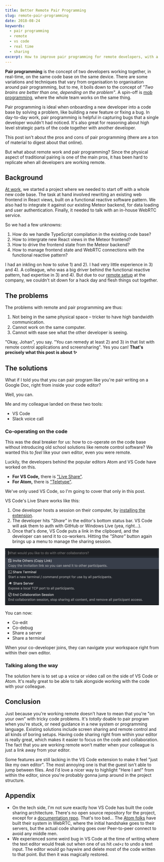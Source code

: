 ```yaml
---
title: Better Remote Pair Programming
slug: remote-pair-programming
date: 2018-08-24
keywords:
  - pair programming
  - remote
  - vs code
  - real time
  - sharing
excerpt: How to improve pair programming for remote developers, with a few simple tools.
---
```


**Pair programming** is the concept of two developers working together, in real-time, on the same code base on the same device. There are some variations and techniques that vary from organisation to organisation around pair programming, but to me, it boils down to the concept of _"Two brains are better than one, depending on the problem"_. A spin-off is [mob programming](https://en.wikipedia.org/wiki/Mob_programming), where the whole team works on the same thing.

Pair programming is ideal when onboarding a new developer into a code base by solving a problem, like building a new feature or fixing a bug. In day-to-day work, pair programming is helpful in capturing bugs that a single developer wouldn't had noticed. It's also great for reasoning about high level strategic parts of the code together with another developer.

This post isn't about the pros and cons of pair programming (there are a ton of material to digest about that online).

But what about remote work and pair programming? Since the physical aspect of traditional pairing is one of the main pros, it has been hard to replicate when all developers are working remote.

## Background

[At work](http://lookback.io), we started a project where we needed to start off with a whole new code base. The task at hand involved rewriting an existing web frontend in React views, built on a functional reactive software pattern. We also had to integrate it against our existing Meteor backend, for data loading and user authentication. Finally, it needed to talk with an in-house WebRTC service.

So we had a few unknowns:

1. How do we handle TypeScript compilation in the existing code base?
2. How to intergrate new React views in the Meteor frontend?
3. How to drive the frontend state from the Meteor backend?
4. How to manage frontend state and WebRTC connections with the functional reactive pattern?

I had an inkling on how to solve 1) and 2). I had very little experience in 3) and 4). A colleague, who was a big driver behind the functional reactive pattern, had expertise in 3) and 4). But due to our [remote setup](/writings/intimate-remote-work/) at the company, we couldn't sit down for a hack day and flesh things out together.

## The problems

The problems with remote and pair programming are thus:

1. Not being in the same physical space – tricker to have high bandwidth communication.
2. Cannot work on the same computer.
3. Cannot with ease see what the other developer is seeing.

"Okay, Johan", you say. "You can remedy at least 2) and 3) in that list with remote control applications and screensharing". Yes you can! **That's precisely what this post is about ✨**

## The solutions

What if I told you that you can pair program like you're pair writing on a Google Doc, right from inside your code editor?

Well, you can.

Me and my colleague landed on these two tools:

- VS Code
- Slack voice call

### Co-operating on the code

This was the deal breaker for us: how to co-operate on the code base without introducing old school solutions like remote control software? We wanted this to _feel_ like your own editor, even you were remote.

Luckily, the developers behind the popular editors Atom and VS Code have worked on this.

- **For VS Code,** there is ["Live Share"](https://marketplace.visualstudio.com/items?itemName=MS-vsliveshare.vsliveshare).
- **For Atom,** there is ["Teletype"](https://teletype.atom.io/).

We've only used VS Code, so I'm going to cover that only in this post.

VS Code's Live Share works like this:

1. One developer hosts a session on their computer, by [installing the extension](https://marketplace.visualstudio.com/items?itemName=MS-vsliveshare.vsliveshare).
2. The developer hits _"Share"_ in the editor's bottom status bar. VS Code will ask them to auth with GitHub or Windows Live (yea, right…).
3. Once that's done, VS Code puts a link in the clipboard, and the developer can send it to co-workers. Hitting the _"Share"_ button again brings up a menu to manage the sharing session.

<img src="/assets/posts/vs-code-share.png" alt="VS Code" style="width: 600px">

You can now:

- Co-edit
- Co-debug
- Share a server
- Share a terminal

When your co-developer joins, they can navigate your workspace right from within their own editor.

### Talking along the way

The solution here is to set up a voice or video call on the side of VS Code or Atom. It's really great to be able to talk alongside working with the code with your colleague.

## Conclusion

Just because you're working remote doesn't have to mean that you're "on your own" with tricky code problems. It's _totally_ doable to pair program when you're stuck, or need guidance in a new system or programming language. Existing solutions include screen sharing and remote control and all kinds of boring setups. Having code sharing right from within your editor is really great, which makes it easier to focus on the code and collaboration. The fact that you are working remote won't matter when your colleague is just a link away from your editor.

Some features are still lacking in the VS Code extension to make it feel "just like my own editor". The most annoying one is that the guest isn't able to jump between files. And I'd love a nicer way to highlight "Here I am!" from within the editor, since you're probably gonna jump around in the project structure.

## Appendix

- On the tech side, I'm not sure exactly how VS Code has built the code sharing architecture. There's no open source repository for the project, except for a [documentation repo](https://github.com/MicrosoftDocs/live-share). That's too bad… The [Atom folks](https://teletype.atom.io/) have built their system in WebRTC, where the initial handshake goes to their servers, but the actual code sharing goes over Peer-to-peer connect to avoid any middle men.
- We experienced some weird bug in VS Code at the time of writing where the text editor would freak out when one of us hit `cmd+z` to undo a text input. The editor would go haywire and delete most of the code written to that point. But then it was magically restored.
